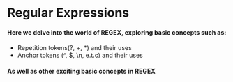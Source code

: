 # Regular Expressions
#### Here we delve into the world of REGEX, exploring basic concepts such as:
- Repetition tokens(?, +, *) and their uses
- Anchor tokens (^, $, \n, e.t.c) and their uses
#### As well as other exciting basic concepts in REGEX
